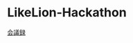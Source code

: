 # LikeLion-Hackathon

[会議録](https://docs.google.com/document/d/1q98L3-qdRojePyOh-5ZUIalv5jVCzIac39IjWbg9Er0/edit)
